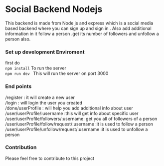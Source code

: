 # Social Backend Nodejs
This backend is made from Node js and express which is a social media based backend where you can sign up and sign in . Also add additional information in it follow a
person .get its number of followers and unfollow a person also.

### Set up development Enviroment
first do  <br>
``` npm install ```
To run the server <br>
``` npm run dev  ```
This will run the server on port 3000
### End points 
/register : it will create a new user <br>
/login : will login the user you created <br>
/done/userProfile : will help you add additional info about user <br>
/user/userProfile/:username :this will get info about specific user  <br>
/user/userProfile/followers/:username: get you all of followers of a person  <br>
/user/userProfile/follow/request/:username :it is used to follow a person   <br>
/user/userProfile/unfollow/request/:username  :it is used to unfollow a person   <br>

### Contribution
Please feel free to contribute to this project 
